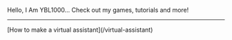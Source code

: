 Hello, I Am YBL1000... Check out my games, tutorials and more!
<hr>
[How to make a virtual assistant](/virtual-assistant) 
